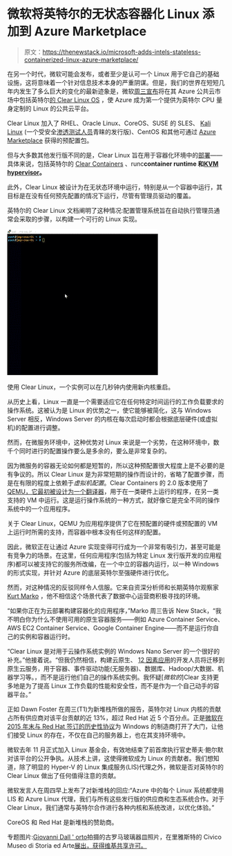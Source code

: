 # 微软将英特尔的无状态容器化 Linux 添加到 Azure Marketplace

> 原文：<https://thenewstack.io/microsoft-adds-intels-stateless-containerized-linux-azure-marketplace/>

在另一个时代，微软可能会发布，或者至少是认可一个 Linux 用于它自己的基础设施，这将意味着一个针对信息技术本身的严重阴谋。但是，我们的世界在短短几年内发生了多么巨大的变化的最新迹象是，微软[周三宣布](https://azure.microsoft.com/en-us/blog/announcing-the-availability-of-clear-linux-os-in-azure-marketplace/)将在其 Azure 公共云市场中包括英特尔[的 Clear Linux OS](https://clearlinux.org/) ，使 Azure 成为第一个提供为英特尔 CPU 量身定制的 Linux 的公共云平台。

Clear Linux 加入了 RHEL、Oracle Linux、CoreOS、SUSE 的 SLES、 [Kali Linux](https://www.kali.org/) (一个受安全[渗透测试人员](https://www.concise-courses.com/security/penetration-tester-job/)青睐的发行版)、CentOS 和其他可通过 [Azure Marketplace](https://azure.microsoft.com/en-us/marketplace/) 获得的预配置包。

但与大多数其他发行版不同的是，Clear Linux 旨在用于容器化环境中的[部署](https://thenewstack.io/micro-os-suses-answer-container-os/)——具体来说，包括英特尔的 [Clear Containers](https://thenewstack.io/securing-containers-intels-clear-containers/) 、runc**container runtime 和[KVM hypervisor](http://www.linux-kvm.org/page/Main_Page)。**

此外，Clear Linux 被设计为在无状态环境中运行，特别是从一个容器中运行，其目标是在没有任何预先配置的情况下运行，尽管有管理员驱动的覆盖。

英特尔的 Clear Linux 文档阐明了这种情况:配置管理系统旨在自动执行管理员通常会采取的步骤，以构建一个可行的 Linux 实现。

[![](img/0cbe68283a647b2b21907bccbe30a27e.png)](https://azure.microsoft.com/en-us/blog/announcing-the-availability-of-clear-linux-os-in-azure-marketplace/)

使用 Clear Linux，一个实例可以在几秒钟内使用新内核重启。

从历史上看，Linux 一直是一个需要适应它在任何特定时间运行的工作负载要求的操作系统。这被认为是 Linux 的优势之一，使它能够被简化，这与 Windows Server 相反，Windows Server 的内核在每次启动时都会根据底层硬件(或虚拟机)的配置进行调整。

然而，在微服务环境中，这种优势对 Linux 来说是一个劣势，在这种环境中，数千个同时进行的配置操作要么是多余的，要么是非常复杂的。

因为微服务的容器无论如何都是短暂的，所以这种预配置很大程度上是不必要的是有争议的。所以 Clear Linux 是为非常短期的操作而设计的，省略了配置步骤，而是在有限的程度上依赖于*虚拟机配置*。Clear Containers 的 2.0 版本使用了 [QEMU，它最初被设计为一个翻译器](http://wiki.qemu.org/Main_Page)，用于在一类硬件上运行的程序，在另一类支持的 VM 中运行。这是运行操作系统的一种方式，就好像它是完全不同的操作系统中的一个应用程序。

关于 Clear Linux，QEMU 为应用程序提供了它在预配置的硬件或预配置的 VM 上运行时所需的支持，而容器中根本没有任何这样的配置。

因此，微软正在让通过 Azure 实现变得可行成为一个非常有吸引力，甚至可能是有竞争力的场景。在这里，任何应用程序(包括为特定 Linux 发行版开发的应用程序)都可以被支持它的服务所改编，在一个中立的容器内运行，以一种 Windows 的形式实现，并针对 Azure 的底层英特尔至强硬件进行优化。

然而，对这种情况的反驳同样令人信服。它来自资深分析师和长期英特尔观察家 [Kurt Marko](https://twitter.com/krmarko) ，他不相信这个场景代表了数据中心运营商积极寻找的环境。

“如果你正在为云部署构建容器化的应用程序，”Marko 周三告诉 New Stack，“我不明白你为什么不使用可用的原生容器服务——例如 Azure Container Service、AWS EC2 Container Service、Google Container Engine——而不是运行你自己的实例和容器运行时。

“Clear Linux 是对用于云操作系统实例的 Windows Nano Server 的一个很好的补充。”他接着说。“但我仍然相信，构建云原生、 [12 因素应用](https://thenewstack.io/12-factor-app-streamlines-application-development/)的开发人员将迁移到原生云服务，用于容器、事件驱动功能(无服务器)、数据库、Hadoop/大数据、机器学习等。，而不是运行他们自己的操作系统实例。我怀疑[*微软的*]Clear 支持更多地是为了提高 Linux 工作负载的性能和安全性，而不是作为一个自己动手的容器平台。”

正如 Dawn Foster 在周三(T1)为新堆栈所做的报告，英特尔对 Linux 内核的贡献占所有供应商对该平台贡献的近 13%，超过 Red Hat 近 5 个百分点。正是[微软在 2015 年末与 Red Hat 签订的历史性协议](https://thenewstack.io/red-hat-foresees-net-unifier-openshift-azure/)为 Windows 的制造商打开了大门，让他们接受 Linux 的存在，不仅在自己的服务器上，也在其支持环境中。

微软去年 11 月正式加入 Linux 基金会，有效地结束了前首席执行官史蒂夫·鲍尔默对该平台的公开争执。从技术上讲，这使得微软成为 Linux 的贡献者。我们想知道，除了明显的 Hyper-V 的 Linux 集成服务(LIS)代理之外，微软是否对英特尔的 Clear Linux 做出了任何值得注意的贡献。

微软发言人在周四早上发布了对新堆栈的回应:“Azure 中的每个 Linux 系统都使用 LIS 和 Azure Linux 代理，我们与所有这些发行版的供应商和生态系统合作。对于 Clear Linux，我们通常与英特尔合作进行各种内核和系统改进，以优化体验。”

CoreOS 和 Red Hat 是新堆栈的赞助商。

专题图片:[Giovanni Dall ' orto](https://commons.wikimedia.org/wiki/File:Civico_museo_di_storia_ed_arte_(Trieste)_-_Ancient_Roman_glasses_-_Photo_by_Giovanni_Dall'Orto,_May_30_2015_-_03.jpg)拍摄的古罗马玻璃器皿照片，在里雅斯特的 Civico Museo di Storia ed Arte[展出，获得维基共享许可。](http://www.museostoriaeartetrieste.it/)

<svg xmlns:xlink="http://www.w3.org/1999/xlink" viewBox="0 0 68 31" version="1.1"><title>Group</title> <desc>Created with Sketch.</desc></svg>